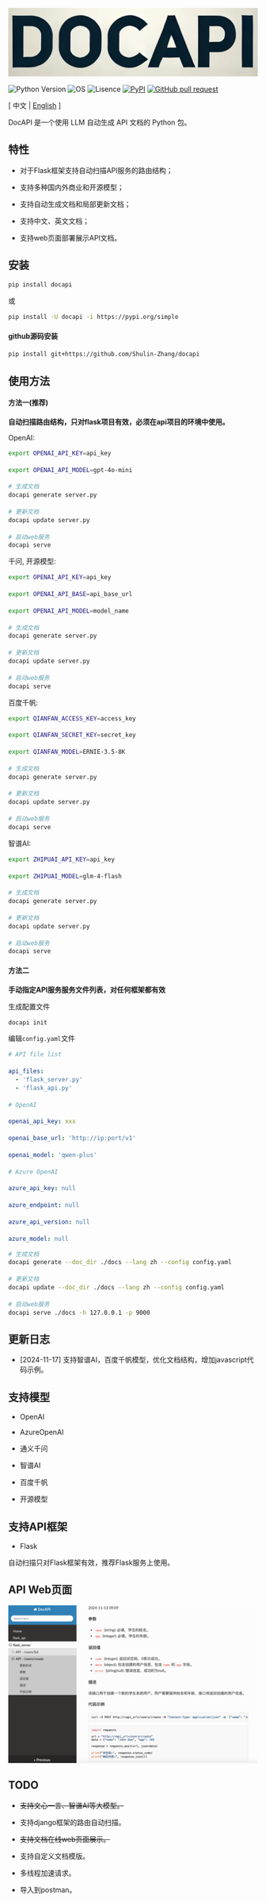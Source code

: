 ![image](assets/logo.png)

![Python Version](https://img.shields.io/badge/python-3.8+-aff.svg)
![OS](https://img.shields.io/badge/os-linux%20|%20macOS-blue)
![Lisence](https://img.shields.io/badge/license-Apache%202-dfd.svg)
[![PyPI](https://img.shields.io/pypi/v/docapi)](https://pypi.org/project/docapi/)
[![GitHub pull request](https://img.shields.io/badge/PRs-welcome-blue)](https://github.com/Shulin-Zhang/docapi/pulls)

\[ 中文 | [English](README.md) \]

DocAPI 是一个使用 LLM 自动生成 API 文档的 Python 包。

## 特性

- 对于Flask框架支持自动扫描API服务的路由结构；
  
- 支持多种国内外商业和开源模型；
  
- 支持自动生成文档和局部更新文档；

- 支持中文、英文文档；

- 支持web页面部署展示API文档。

## 安装

```bash
pip install docapi
```

或

```bash
pip install -U docapi -i https://pypi.org/simple
```

#### github源码安装

```bash
pip install git+https://github.com/Shulin-Zhang/docapi
```

## 使用方法

#### 方法一(推荐)

**自动扫描路由结构，只对flask项目有效，必须在api项目的环境中使用。**

OpenAI:
```bash
export OPENAI_API_KEY=api_key

export OPENAI_API_MODEL=gpt-4o-mini

# 生成文档
docapi generate server.py

# 更新文档
docapi update server.py

# 启动web服务
docapi serve
```

千问, 开源模型:
```bash
export OPENAI_API_KEY=api_key

export OPENAI_API_BASE=api_base_url

export OPENAI_API_MODEL=model_name

# 生成文档
docapi generate server.py

# 更新文档
docapi update server.py

# 启动web服务
docapi serve
```

百度千帆:
```bash
export QIANFAN_ACCESS_KEY=access_key

export QIANFAN_SECRET_KEY=secret_key

export QIANFAN_MODEL=ERNIE-3.5-8K

# 生成文档
docapi generate server.py

# 更新文档
docapi update server.py

# 启动web服务
docapi serve
```

智谱AI:
```bash
export ZHIPUAI_API_KEY=api_key

export ZHIPUAI_MODEL=glm-4-flash

# 生成文档
docapi generate server.py

# 更新文档
docapi update server.py

# 启动web服务
docapi serve
```

#### 方法二

**手动指定API服务服务文件列表，对任何框架都有效**

生成配置文件

```bash
docapi init
```

编辑`config.yaml`文件

```yaml
# API file list

api_files: 
  - 'flask_server.py'
  - 'flask_api.py'

# OpenAI

openai_api_key: xxx

openai_base_url: 'http://ip:port/v1'

openai_model: 'qwen-plus'

# Azure OpenAI

azure_api_key: null

azure_endpoint: null

azure_api_version: null

azure_model: null
```

```bash
# 生成文档
docapi generate --doc_dir ./docs --lang zh --config config.yaml

# 更新文档
docapi update --doc_dir ./docs --lang zh --config config.yaml

# 启动web服务
docapi serve ./docs -h 127.0.0.1 -p 9000
```

## 更新日志

- [2024-11-17] 支持智谱AI，百度千帆模型，优化文档结构，增加javascript代码示例。

## 支持模型

- OpenAI

- AzureOpenAI

- 通义千问

- 智谱AI

- 百度千帆

- 开源模型

## 支持API框架

- Flask
  
自动扫描只对Flask框架有效，推荐Flask服务上使用。

## API Web页面

![image](assets/example1.png)

## TODO

- ~~支持文心一言、智谱AI等大模型。~~

- 支持django框架的路由自动扫描。

- ~~支持文档在线web页面展示。~~

- 支持自定义文档模版。

- 多线程加速请求。

- 导入到postman。
